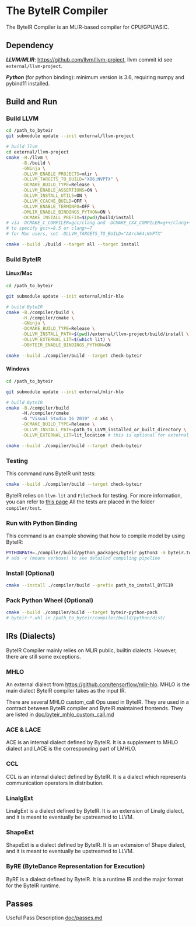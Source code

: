 # The ByteIR Compiler

The ByteIR Compiler is an MLIR-based compiler for CPU/GPU/ASIC.

## Dependency 
***LLVM/MLIR***: https://github.com/llvm/llvm-project, llvm commit id see `external/llvm-project`.

***Python*** (for python binding): minimum version is 3.6, requiring numpy and pybind11 installed.

## Build and Run

### Build LLVM

```bash
cd /path_to_byteir
git submodule update --init external/llvm-project

# build llvm
cd external/llvm-project
cmake -H./llvm \
      -B./build \
      -GNinja \
      -DLLVM_ENABLE_PROJECTS=mlir \
      -DLLVM_TARGETS_TO_BUILD="X86;NVPTX" \
      -DCMAKE_BUILD_TYPE=Release \
      -DLLVM_ENABLE_ASSERTIONS=ON \
      -DLLVM_INSTALL_UTILS=ON \
      -DLLVM_CCACHE_BUILD=OFF \
      -DLLVM_ENABLE_TERMINFO=OFF \
      -DMLIR_ENABLE_BINDINGS_PYTHON=ON \
      -DCMAKE_INSTALL_PREFIX=$(pwd)/build/install
# via -DCMAKE_C_COMPILER=gcc/clang and -DCMAKE_CXX_COMPILER=g++/clang++
# to specify gcc>=8.5 or clang>=7 
# for Mac users, set -DLLVM_TARGETS_TO_BUILD="AArch64;NVPTX"

cmake --build ./build --target all --target install
```

### Build ByteIR
#### Linux/Mac 
```bash
cd /path_to_byteir

git submodule update --init external/mlir-hlo

# build ByteIR
cmake -B./compiler/build \
      -H./compiler/cmake \
      -GNinja \
      -DCMAKE_BUILD_TYPE=Release \
      -DLLVM_INSTALL_PATH=$(pwd)/external/llvm-project/build/install \
      -DLLVM_EXTERNAL_LIT=$(which lit) \
      -DBYTEIR_ENABLE_BINDINGS_PYTHON=ON

cmake --build ./compiler/build --target check-byteir
```
#### Windows 
```bash
cd /path_to_byteir

git submodule update --init external/mlir-hlo

# build ByteIR
cmake -B./compiler/build
      -H./compiler/cmake
      -G "Visual Studio 16 2019" -A x64 \
      -DCMAKE_BUILD_TYPE=Release \
      -DLLVM_INSTALL_PATH=path_to_LLVM_installed_or_built_directory \
      -DLLVM_EXTERNAL_LIT=lit_location # this is optional for external lit 

cmake --build ./compiler/build --target check-byteir
```

### Testing 
This command runs ByteIR unit tests:
```bash
cmake --build ./compiler/build --target check-byteir
```
ByteIR relies on ```llvm-lit``` and ```FileCheck``` for testing.
For more information, you can refer to [this page](https://www.llvm.org/docs/CommandGuide/FileCheck.html)
All the tests are placed in the folder ```compiler/test```.

### Run with Python Binding
This command is an example showing that how to compile model by using ByteIR:
```bash
PYTHONPATH=./compiler/build/python_packages/byteir python3 -m byteir.tools.compiler ./compiler/test/E2E/MLPInference/input.mlir -o out.mlir --entry_func forward
# add -v (means verbose) to see detailed compiling pipeline 
```


### Install (Optional)
```bash
cmake --install ./compiler/build --prefix path_to_install_BYTEIR
```

### Pack Python Wheel (Optional)
```bash
cmake --build ./compiler/build --target byteir-python-pack
# byteir-*.whl in /path_to_byteir/compiler/build/python/dist/
```

## IRs (Dialects)
ByteIR Compiler mainly relies on MLIR public, builtin dialects. 
However, there are still some exceptions.

### MHLO 
An external dialect from https://github.com/tensorflow/mlir-hlo.
MHLO is the main dialect ByteIR compiler takes as the input IR.

There are several MHLO custom_call Ops used in ByteIR.
They are used in a contract between ByteIR compiler and ByteIR maintained frontends.
They are listed in [doc/byteir_mhlo_custom_call.md](doc/byteir_mhlo_custom_call.md)

### ACE & LACE
ACE is an internal dialect defined by ByteIR. 
It is a supplement to MHLO dialect and LACE is the corresponding part of LMHLO.

### CCL
CCL is an internal dialect defined by ByteIR.
It is a dialect which represents communication operators in distribution.

### LinalgExt
LinalgExt is a dialect defined by ByteIR.
It is an extension of Linalg dialect, 
and it is meant to eventually be upstreamed to LLVM.

### ShapeExt
ShapeExt is a dialect defined by ByteIR.
It is an extension of Shape dialect, 
and it is meant to eventually be upstreamed to LLVM.

### ByRE (ByteDance Representation for Execution)
ByRE is a dialect defined by ByteIR.
It is a runtime IR and the major format for the ByteIR runtime. 

## Passes
Useful Pass Description [doc/passes.md](doc/passes.md)
